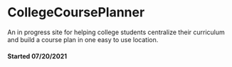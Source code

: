 # CollegeCoursePlanner
An in progress site for helping college students centralize their curriculum and build a course plan in one easy to use location.


#### Started 07/20/2021
